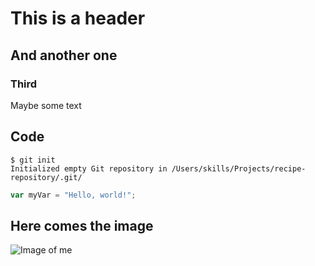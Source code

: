 # This is a header
## And another one
### Third
Maybe some text
## Code

```
$ git init
Initialized empty Git repository in /Users/skills/Projects/recipe-repository/.git/
```

``` javascript
var myVar = "Hello, world!";
```
## Here comes the image
![Image of me](https://avatars.githubusercontent.com/u/157707975?v=4)
